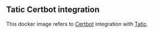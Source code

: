 ## Tatic Certbot integration
This docker image refers to [Certbot](https://certbot.eff.org/) integration with [Tatic](https://github.com/ebonetti/tatic).